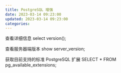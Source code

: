 ```yaml
---
title: PostgreSQL 增强
date: 2023-03-14 09:23:00
updated: 2023-03-14 09:23:00
categories:
---
```


查看详细信息
select version();

查看服务器端版本
show server_version;

获取目前支持的标准 PostgreSQL 扩展
SELECT * FROM pg_available_extensions;
